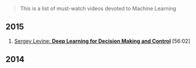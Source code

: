 > This is a list of must-watch videos devoted to Machine Learning

## 2015
1. [Sergey Levine: **Deep Learning for Decision Making and Control**](https://www.youtube.com/watch?v=EtMyH_--vnU) [56:02]

## 2014
